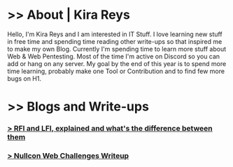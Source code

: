 # >> About | Kira Reys

Hello, I'm Kira Reys and I am interested in IT Stuff. I love learning new stuff in free time and spending time reading other write-ups so that inspired me to make my own Blog. Currently I'm spending time to learn more stuff about Web & Web Pentesting. Most of the time I'm active on Discord so you can add or hang on any server. My goal by the end of this year is to spend more time learning, probably make one Tool or Contribution and to find few more bugs on H1.

# >> Blogs and Write-ups

### <a href="/blog/rfi-lfi"> > RFI and LFI, explained and what's the difference between them </a>
### <a href="blog/nullcon-writeup"> > Nullcon Web Challenges Writeup </a>
